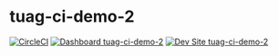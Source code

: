 # tuag-ci-demo-2

[![CircleCI](https://circleci.com/gh/tuag/tuag-ci-demo-2.svg?style=shield)](https://circleci.com/gh/tuag/tuag-ci-demo-2)
[![Dashboard tuag-ci-demo-2](https://img.shields.io/badge/dashboard-tuag_ci_demo_2-yellow.svg)](https://dashboard.pantheon.io/sites/9f82892c-32ed-4500-b28d-5f8b8e538fa4#dev/code)
[![Dev Site tuag-ci-demo-2](https://img.shields.io/badge/site-tuag_ci_demo_2-blue.svg)](http://dev-tuag-ci-demo-2.pantheonsite.io/)